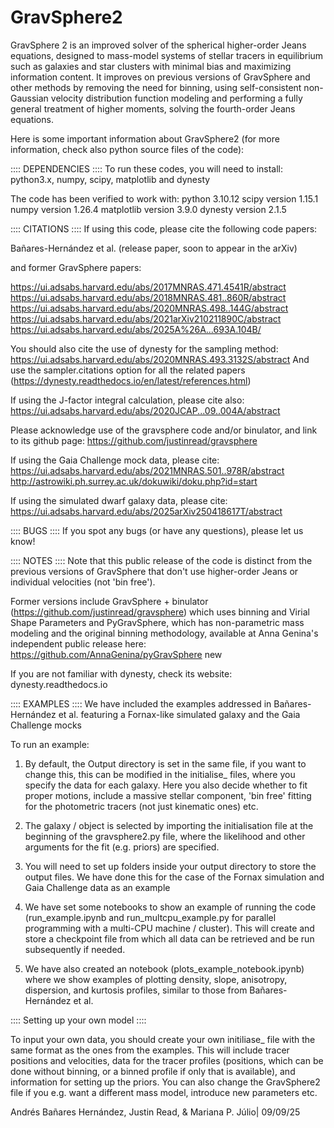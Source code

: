 # GravSphere2

GravSphere 2 is an improved solver of the spherical higher-order Jeans equations, designed to mass-model systems of stellar tracers in equilibrium such as galaxies and star clusters with minimal bias and maximizing information content. It improves on previous versions of GravSphere and other methods by removing the need for binning, using self-consistent non-Gaussian velocity distribution function modeling and performing a fully general treatment of higher moments, solving the fourth-order Jeans equations. 

Here is some important information about GravSphere2 (for more information, check also python source files of the code):

:::: DEPENDENCIES ::::
To run these codes, you will need to install:
python3.x, numpy, scipy, matplotlib and dynesty

The code has been verified to work with:
python 3.10.12
scipy version 1.15.1
numpy version 1.26.4
matplotlib version 3.9.0
dynesty version 2.1.5


:::: CITATIONS ::::
If using this code, please cite the following code papers:

Bañares-Hernández et al. (release paper, soon to appear in the arXiv)

and former GravSphere papers:

https://ui.adsabs.harvard.edu/abs/2017MNRAS.471.4541R/abstract
https://ui.adsabs.harvard.edu/abs/2018MNRAS.481..860R/abstract
https://ui.adsabs.harvard.edu/abs/2020MNRAS.498..144G/abstract
https://ui.adsabs.harvard.edu/abs/2021arXiv210211890C/abstract
https://ui.adsabs.harvard.edu/abs/2025A%26A...693A.104B/

You should also cite the use of dynesty for the sampling method:
https://ui.adsabs.harvard.edu/abs/2020MNRAS.493.3132S/abstract
And use the sampler.citations option for all the related papers
(https://dynesty.readthedocs.io/en/latest/references.html)

If using the J-factor integral calculation, please cite also:
https://ui.adsabs.harvard.edu/abs/2020JCAP...09..004A/abstract

Please acknowledge use of the gravsphere code and/or
binulator, and link to its github page:
https://github.com/justinread/gravsphere

If using the Gaia Challenge mock data, please cite:
https://ui.adsabs.harvard.edu/abs/2021MNRAS.501..978R/abstract
http://astrowiki.ph.surrey.ac.uk/dokuwiki/doku.php?id=start

If using the simulated dwarf galaxy data, please cite:
https://ui.adsabs.harvard.edu/abs/2025arXiv250418617T/abstract


:::: BUGS ::::
If you spot any bugs (or have any questions), please let us know!


:::: NOTES ::::
Note that this public release of the code is distinct from
the previous versions of GravSphere that don't use higher-order
Jeans or individual velocities (not 'bin free').

Former versions include
GravSphere + binulator (https://github.com/justinread/gravsphere)
which uses binning and Virial Shape Parameters
and PyGravSphere, which has non-parametric 
mass modeling and the original binning  methodology,
available at Anna Genina's 
independent public release here: 
https://github.com/AnnaGenina/pyGravSphere
new

If you are not familiar with dynesty, check its website: dynesty.readthedocs.io 

:::: EXAMPLES ::::
We have included the examples addressed in Bañares-Hernández et al.
featuring a Fornax-like simulated galaxy and the Gaia Challenge mocks

To run an example: 

1. By default, the Output directory is set in the same file, if 
   you want to change this, this can be modified in the initialise_ files,
   where you specify the data for each galaxy. Here you also decide whether
   to fit proper motions, include a massive stellar component, 'bin free' 
   fitting for the photometric tracers (not just kinematic ones) etc.

2. The galaxy / object is selected by importing the initialisation file at 
   the beginning of the gravsphere2.py file, where the likelihood and other
   arguments for the fit (e.g. priors) are specified.

3. You will need to set up folders inside your output directory
   to store the output files. We have done this for the case of
   the Fornax simulation and Gaia Challenge data as an example

4. We have set some notebooks to show an example of running the code
  (run_example.ipynb and run_multcpu_example.py for parallel programming
   with a multi-CPU machine / cluster). This will create and store a 
   checkpoint file from which all data can be retrieved and be 
   run subsequently if needed.

5. We have also created an notebook (plots_example_notebook.ipynb) where we 
   show examples of plotting density, slope, anisotropy, dispersion, and 
   kurtosis profiles, similar to those from Bañares-Hernández et al.


:::: Setting up your own model ::::

To input your own data, you should create your own initiliase_ file with
the same format as the ones from the examples. This will include tracer
positions and velocities, data for the tracer profiles (positions, which 
can be done without binning, or a binned profile if only that is available),
and information for setting up the priors. You can also change the GravSphere2
file if you e.g. want a different mass model, introduce new parameters etc.

Andrés Bañares Hernández, Justin Read, & Mariana P. Júlio| 09/09/25 


